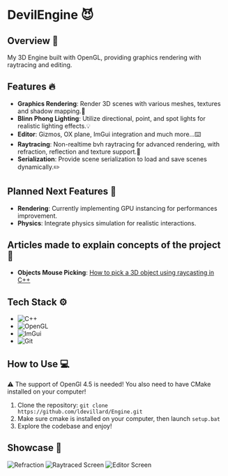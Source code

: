 # DevilEngine 😈

## Overview 👋

My 3D Engine built with OpenGL, providing graphics rendering with raytracing and editing.

## Features 🔥

- **Graphics Rendering**: Render 3D scenes with various meshes, textures and shadow mapping.👾
- **Blinn Phong Lighting**: Utilize directional, point, and spot lights for realistic lighting effects.💡
- **Editor**: Gizmos, OX plane, ImGui integration and much more...⌨️
- **Raytracing**: Non-realtime bvh raytracing for advanced rendering, with refraction, reflection and texture support.🌟
- **Serialization**: Provide scene serialization to load and save scenes dynamically.✏️

## Planned Next Features 🚀

- **Rendering**: Currently implementing GPU instancing for performances improvement.
- **Physics**: Integrate physics simulation for realistic interactions.

## Articles made to explain concepts of the project 💬

- **Objects Mouse Picking**: <a href="https://medium.com/@logandvllrd/how-to-pick-a-3d-object-using-raycasting-in-c-39112aed1987" target="_blank">How to pick a 3D object using raycasting in C++</a>

## Tech Stack ⚙️

- ![C++](https://img.shields.io/badge/C%2B%2B-00599C?style=style=flat&logo=c%2B%2B&logoColor=white)
- ![OpenGL](https://img.shields.io/badge/OpenGL-5586A4?style=style=flat&logo=opengl&logoColor=white)
- ![ImGui](https://img.shields.io/badge/ImGui-4B0082?style=style=flat&logo=imgui&logoColor=white)
- ![Git](https://img.shields.io/badge/GIT-E44C30?style=flat&logo=git&logoColor=white)

## How to Use 💻

⚠️ The support of OpenGl 4.5 is needed! You also need to have CMake installed on your computer!

1. Clone the repository: `git clone https://github.com/ldevillard/Engine.git`
2. Make sure cmake is installed on your computer, then launch `setup.bat`
4. Explore the codebase and enjoy!

## Showcase 📸

![Refraction](https://github.com/ldevillard/Engine/blob/main/Thumbnails/Screenshot%202025-03-21%20154211.png)
![Raytraced Screen](https://github.com/ldevillard/Engine/blob/main/Thumbnails/Screenshot%202024-07-01%20205025.png)
![Editor Screen](https://github.com/ldevillard/Engine/blob/main/Thumbnails/Screenshot%202024-03-29%20185441.png)
